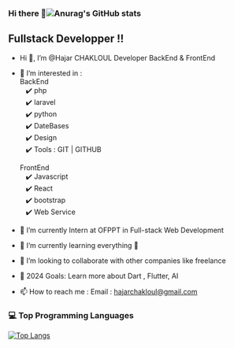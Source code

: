 ### Hi there 👋![Anurag's GitHub stats](https://github-readme-stats.vercel.app/api?username=sarabouraya&theme=radical&show_icons=true)
## Fullstack Developper !!
-  Hi 👋, I’m @Hajar CHAKLOUL  Developer BackEnd & FrontEnd
- 👀 I’m interested in :<br>
  BackEnd <br>
          &nbsp; &nbsp;✔️ php  <br>
          &nbsp; &nbsp;✔️ laravel  <br>
          &nbsp; &nbsp;✔️ python   <br>
         &nbsp; &nbsp;✔️ DateBases <br>
         &nbsp; &nbsp;✔️ Design  <br>
        &nbsp; &nbsp;✔️ Tools :  GIT | GITHUB <br>




   FrontEnd <br>
          &nbsp; &nbsp;✔️ Javascript <br>
          &nbsp; &nbsp;✔️ React <br> 
          &nbsp; &nbsp;✔️ bootstrap <br>
          &nbsp; &nbsp;✔️ Web Service  <br>
          

        
- 🌱 I’m currently Intern at OFPPT in Full-stack Web Development <br>
- 📖 I’m currently learning everything 🤣 <br>
- 👯 I’m looking to collaborate with other companies like freelance <br>
- 🥅 2024 Goals: Learn more about Dart , Flutter, AI <br>
- 📫 How to reach me : Email : hajarchakloul@gmail.com  <br>
### 💻 Top Programming Languages

[![Top Langs](https://github-readme-stats.vercel.app/api/top-langs/?username=hajarchakloul&layout=compact&theme=radical)](https://github.com/anuraghazra/github-readme-stats)



